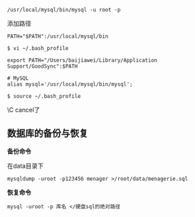 ```
/usr/local/mysql/bin/mysql -u root -p
```

添加路径

```
PATH="$PATH":/usr/local/mysql/bin 
```





```
$ vi ~/.bash_profile 

export PATH="/Users/baijiawei/Library/Application Support/GoodSync":$PATH
             
# MySQL
alias mysql='/usr/local/mysql/bin/mysql';

$ source ~/.bash_profile
```





\C cancel了



## 数据库的备份与恢复

**备份命令**

在data目录下

```mysqldump -uroot -p123456 menager >/root/data/menagerie.sql```

**恢复命令**

```mysql -uroot -p 库名 </硬盘sql的绝对路径```

